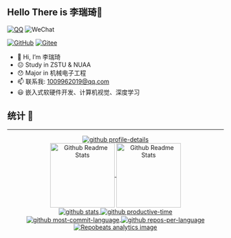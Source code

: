 
## Hello There is 李瑞琦👋

[![QQ](https://img.shields.io/badge/QQ-1009962019-3e7f9g?logo=Tencent-QQ)](tencent://message/?uin=1009962019)
![WeChat](https://img.shields.io/badge/WeChat-lrq1009962019-3e7f9g?logo=WeChat)


[![GitHub](https://img.shields.io/badge/GitHub-1009962019-3e7f9g?logo=github)](https://github.com/1009962019)
[![Gitee](https://img.shields.io/badge/Gitee-1009962019-3e7f9g?logo=Gitee&logoColor=C71D23)](https://gitee.com/1009962019)


- 👋 Hi, I’m 李瑞琦
- 😐 Study in ZSTU & NUAA
- 😯 Major in 机械电子工程
- 📫 联系我: 1009962019@qq.com
- 😃 嵌入式软硬件开发、计算机视觉、深度学习

## 统计 🧩
---
<div align='center'>
    <a href="https://github.com/1009962019">
        <img  align='center' src="https://github-profile-summary-cards.vercel.app/api/cards/profile-details?username=1009962019" alt="github profile-details">
    </a>
</div>

<div align='center'>
  <a href="https://github.com/1009962019">
      <img height=150 align='center' src="https://github-readme-stats.vercel.app/api?username=1009962019&show_icons=true&&&hide_border=true&locale=cn" alt="Github Readme Stats">
  </a>
  <a href="https://github.com/1009962019">
    <img height=150 align='center' src="https://github-readme-stats.vercel.app/api/top-langs/?username=1009962019&&hide_border=true&locale=cn&layout=compact" alt="Github Readme Stats">
  </a>
</div>

<div align='center'>
    <a href="https://github.com/1009962019">
        <img align='center' src="https://github-profile-summary-cards.vercel.app/api/cards/stats?username=1009962019" alt="github stats">
    </a>
    <a href="https://github.com/1009962019">
        <img align='center' src="http://github-profile-summary-cards.vercel.app/api/cards/productive-time?username=1009962019&utcOffset=8" alt="github productive-time">
    </a>
</div>


<div align='center'>
    <a href="https://github.com/1009962019">
        <img align='center' src="https://github-profile-summary-cards.vercel.app/api/cards/most-commit-language?username=1009962019" alt="github most-commit-language">
    </a>
    <a href="https://github.com/1009962019">
        <img align='center' src="https://github-profile-summary-cards.vercel.app/api/cards/repos-per-language?username=1009962019" alt="github repos-per-language">
    </a>
</div>

<div align='center'>
    <a href="https://github.com/1009962019">
        <img align='center' src="https://repobeats.axiom.co/api/embed/b9481013ff9e40caa0f99e2910a6331eaf754bc3.svg" alt="Repobeats analytics image">
    </a>
</div>

<!---
1009962019/1009962019 is a ✨ special ✨ repository because its `README.md` (this file) appears on your GitHub profile.
You can click the Preview link to take a look at your changes.
--->
